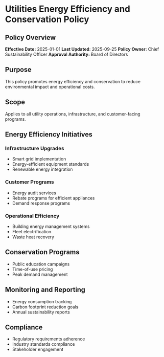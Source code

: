 # Utilities Energy Efficiency and Conservation Policy

## Policy Overview
**Effective Date:** 2025-01-01
**Last Updated:** 2025-09-25
**Policy Owner:** Chief Sustainability Officer
**Approval Authority:** Board of Directors

## Purpose
This policy promotes energy efficiency and conservation to reduce environmental impact and operational costs.

## Scope
Applies to all utility operations, infrastructure, and customer-facing programs.

## Energy Efficiency Initiatives

### Infrastructure Upgrades
- Smart grid implementation
- Energy-efficient equipment standards
- Renewable energy integration

### Customer Programs
- Energy audit services
- Rebate programs for efficient appliances
- Demand response programs

### Operational Efficiency
- Building energy management systems
- Fleet electrification
- Waste heat recovery

## Conservation Programs
- Public education campaigns
- Time-of-use pricing
- Peak demand management

## Monitoring and Reporting
- Energy consumption tracking
- Carbon footprint reduction goals
- Annual sustainability reports

## Compliance
- Regulatory requirements adherence
- Industry standards compliance
- Stakeholder engagement
